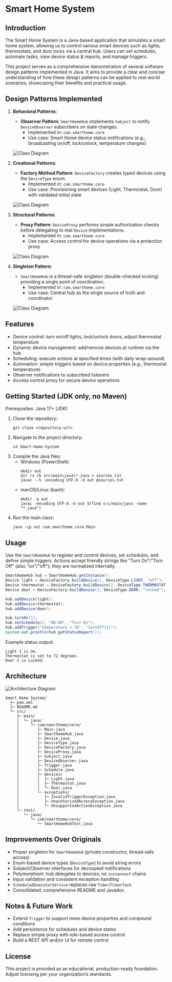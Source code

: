 # Smart Home System

## Introduction

The Smart Home System is a Java-based application that simulates a smart home system, allowing us to control various smart devices such as lights, thermostats, and door locks via a central hub. Users can set schedules, automate tasks, view device status & reports, and manage triggers.

This project serves as a comprehensive demonstration of several software design patterns implemented in Java. It aims to provide a clear and concise understanding of how these design patterns can be applied to real-world scenarios, showcasing their benefits and practical usage.

## Design Patterns Implemented

1. **Behavioral Patterns**:
   - **Observer Pattern**: `SmartHomeHub` implements `Subject` to notify `DeviceObserver` subscribers on state changes.
     - Implemented in: `com.smarthome.core`
     - Use case: Smart Home device status notifications (e.g., broadcasting on/off, lock/unlock, temperature changes)

    ![Class Diagram](classdiagramimages/observer.png)

2. **Creational Patterns**:
   - **Factory Method Pattern**: `DeviceFactory` creates typed devices using the `DeviceType` enum.
     - Implemented in: `com.smarthome.core`
     - Use case: Provisioning smart devices (Light, Thermostat, Door) with validated initial state

    ![Class Diagram](classdiagramimages/Factory.png)

3. **Structural Patterns**:
   - **Proxy Pattern**: `DeviceProxy` performs simple authorization checks before delegating to real `Device` implementations.
     - Implemented in: `com.smarthome.core`
     - Use case: Access control for device operations via a protection proxy

    ![Class Diagram](classdiagramimages/proxy.png)

4. **Singleton Pattern**:
   - `SmartHomeHub` is a thread-safe singleton (double-checked locking) providing a single point of coordination.
     - Implemented in: `com.smarthome.core`
     - Use case: Central hub as the single source of truth and coordinator

    ![Class Diagram](classdiagramimages/singleton.png)

## Features

- Device control: turn on/off lights, lock/unlock doors, adjust thermostat temperature
- Dynamic device management: add/remove devices at runtime via the hub
- Scheduling: execute actions at specified times (with daily wrap-around)
- Automation: simple triggers based on device properties (e.g., thermostat temperature)
- Observer notifications to subscribed listeners
- Access control proxy for secure device operations

## Getting Started (JDK only, no Maven)

Prerequisites: Java 17+ (JDK)

1. Clone the repository:
   ```
   git clone <repository-url>
   ```
2. Navigate to the project directory:
   ```
   cd Smart-Home-System
   ```
3. Compile the Java files:
   - Windows (PowerShell):
     ```
     mkdir out
     dir /s /b src\main\java\*.java > sources.txt
     javac --% -encoding UTF-8 -d out @sources.txt
     ```
   - macOS/Linux (bash):
     ```
     mkdir -p out
     javac -encoding UTF-8 -d out $(find src/main/java -name "*.java")
     ```
4. Run the main class:
   ```
   java -cp out com.smarthome.core.Main
   ```

## Usage

Use the `SmartHomeHub` to register and control devices, set schedules, and define simple triggers.
Actions accept friendly strings like "Turn On"/"Turn Off" (also "on"/"off"); they are normalized internally.

```java
SmartHomeHub hub = SmartHomeHub.getInstance();
Device light = DeviceFactory.buildDevice(1, DeviceType.LIGHT, "off");
Device thermostat = DeviceFactory.buildDevice(2, DeviceType.THERMOSTAT, "72");
Device door = DeviceFactory.buildDevice(3, DeviceType.DOOR, "locked");

hub.addDevice(light);
hub.addDevice(thermostat);
hub.addDevice(door);

hub.turnOn(1);
hub.setSchedule(2, "06:00", "Turn On");
hub.addTrigger("temperature > 70", "turnOff(1)");
System.out.println(hub.getStatusReport());
```

Example status output:
```
Light 1 is On.
Thermostat is set to 72 degrees.
Door 3 is Locked.
```

## Architecture

![Architecture Diagram](classdiagramimages/smarthome.png)

```
Smart Home System/
  ├─ pom.xml
  ├─ README.md
  └─ src/
     ├─ main/
     │  └─ java/
     │     └─ com/smarthome/core/
     │        ├─ Main.java
     │        ├─ SmartHomeHub.java
     │        ├─ Device.java
     │        ├─ DeviceType.java
     │        ├─ DeviceFactory.java
     │        ├─ DeviceProxy.java
     │        ├─ Subject.java
     │        ├─ DeviceObserver.java
     │        ├─ Trigger.java
     │        ├─ Schedule.java
     │        ├─ devices/
     │        │  ├─ Light.java
     │        │  ├─ Thermostat.java
     │        │  └─ Door.java
     │        └─ exceptions/
     │           ├─ InvalidTriggerException.java
     │           ├─ UnauthorizedAccessException.java
     │           └─ UnsupportedActionException.java
     └─ test/
        └─ java/
           └─ com/smarthome/core/
              └─ SmartHomeHubTest.java
```

## Improvements Over Originals

- Proper singleton for `SmartHomeHub` (private constructor, thread-safe access)
- Enum-based device types (`DeviceType`) to avoid string errors
- Subject/Observer interfaces for decoupled notifications
- Polymorphism: hub delegates to devices; no `instanceof` chains
- Input validation and consistent exception handling
- `ScheduledExecutorService` replaces raw `Timer`/`TimerTask`
- Consolidated, comprehensive README and Javadoc

## Notes & Future Work

- Extend `Trigger` to support more device properties and compound conditions
- Add persistence for schedules and device states
- Replace simple proxy with role-based access control
- Build a REST API and/or UI for remote control

## License

This project is provided as an educational, production-ready foundation. Adjust licensing per your organization’s standards.


